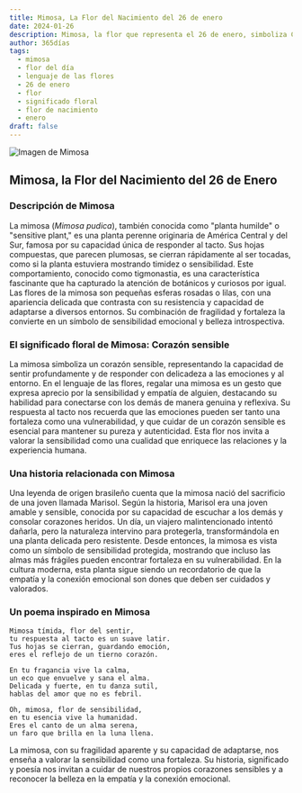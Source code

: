 ```yaml
---
title: Mimosa, La Flor del Nacimiento del 26 de enero
date: 2024-01-26
description: Mimosa, la flor que representa el 26 de enero, simboliza Corazón sensible. Descubre su fascinante historia, significado en el lenguaje de las flores y una poesía que celebra su belleza.
author: 365días
tags:
  - mimosa
  - flor del día
  - lenguaje de las flores
  - 26 de enero
  - flor
  - significado floral
  - flor de nacimiento
  - enero
draft: false
---
```


![Imagen de Mimosa](https://cdn.pixabay.com/photo/2022/06/07/22/59/flower-7249417_640.jpg#center)


## Mimosa, la Flor del Nacimiento del 26 de Enero

### Descripción de Mimosa

La mimosa (_Mimosa pudica_), también conocida como "planta humilde" o "sensitive plant," es una planta perenne originaria de América Central y del Sur, famosa por su capacidad única de responder al tacto. Sus hojas compuestas, que parecen plumosas, se cierran rápidamente al ser tocadas, como si la planta estuviera mostrando timidez o sensibilidad. Este comportamiento, conocido como tigmonastia, es una característica fascinante que ha capturado la atención de botánicos y curiosos por igual. Las flores de la mimosa son pequeñas esferas rosadas o lilas, con una apariencia delicada que contrasta con su resistencia y capacidad de adaptarse a diversos entornos. Su combinación de fragilidad y fortaleza la convierte en un símbolo de sensibilidad emocional y belleza introspectiva.

### El significado floral de Mimosa: Corazón sensible

La mimosa simboliza un corazón sensible, representando la capacidad de sentir profundamente y de responder con delicadeza a las emociones y al entorno. En el lenguaje de las flores, regalar una mimosa es un gesto que expresa aprecio por la sensibilidad y empatía de alguien, destacando su habilidad para conectarse con los demás de manera genuina y reflexiva. Su respuesta al tacto nos recuerda que las emociones pueden ser tanto una fortaleza como una vulnerabilidad, y que cuidar de un corazón sensible es esencial para mantener su pureza y autenticidad. Esta flor nos invita a valorar la sensibilidad como una cualidad que enriquece las relaciones y la experiencia humana.

### Una historia relacionada con Mimosa

Una leyenda de origen brasileño cuenta que la mimosa nació del sacrificio de una joven llamada Marisol. Según la historia, Marisol era una joven amable y sensible, conocida por su capacidad de escuchar a los demás y consolar corazones heridos. Un día, un viajero malintencionado intentó dañarla, pero la naturaleza intervino para protegerla, transformándola en una planta delicada pero resistente. Desde entonces, la mimosa es vista como un símbolo de sensibilidad protegida, mostrando que incluso las almas más frágiles pueden encontrar fortaleza en su vulnerabilidad. En la cultura moderna, esta planta sigue siendo un recordatorio de que la empatía y la conexión emocional son dones que deben ser cuidados y valorados.

### Un poema inspirado en Mimosa

```
Mimosa tímida, flor del sentir,  
tu respuesta al tacto es un suave latir.  
Tus hojas se cierran, guardando emoción,  
eres el reflejo de un tierno corazón.  

En tu fragancia vive la calma,  
un eco que envuelve y sana el alma.  
Delicada y fuerte, en tu danza sutil,  
hablas del amor que no es febril.  

Oh, mimosa, flor de sensibilidad,  
en tu esencia vive la humanidad.  
Eres el canto de un alma serena,  
un faro que brilla en la luna llena.  
```

La mimosa, con su fragilidad aparente y su capacidad de adaptarse, nos enseña a valorar la sensibilidad como una fortaleza. Su historia, significado y poesía nos invitan a cuidar de nuestros propios corazones sensibles y a reconocer la belleza en la empatía y la conexión emocional.
